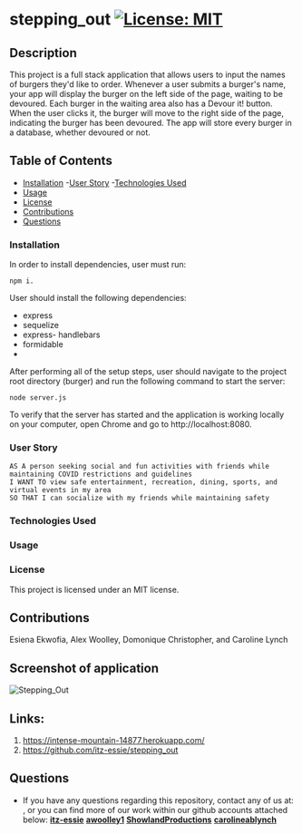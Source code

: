 # stepping_out [![License: MIT](https://img.shields.io/badge/License-MIT-yellow.svg)](https://opensource.org/licenses/MIT)

## Description

This project is a full stack application that allows users to input the names of burgers they'd like to order. Whenever a user submits a burger's name, your app will display the burger on the left side of the page, waiting to be devoured. Each burger in the waiting area also has a Devour it! button. When the user clicks it, the burger will move to the right side of the page, indicating the burger has been devoured. The app will store every burger in a database, whether devoured or not.

## Table of Contents

- [Installation](#installation)
-[User Story](#user-story)
-[Technologies Used](#technologies-used)
- [Usage](#usage)
- [License](#license)
- [Contributions](#contributions)
- [Questions](#questions)

### Installation

In order to install dependencies, user must run: 

```
npm i. 
```
User should install the following dependencies:

- express
- sequelize
- express- handlebars
- formidable
- 


After performing all of the setup steps, user should navigate to the project root directory (burger) and run the following command to start the server:
```
node server.js
```
To verify that the server has started and the application is working locally on your computer, open Chrome and go to http://localhost:8080.


### User Story
```
AS A person seeking social and fun activities with friends while maintaining COVID restrictions and guidelines
I WANT TO view safe entertainment, recreation, dining, sports, and virtual events in my area 
SO THAT I can socialize with my friends while maintaining safety 
```
### Technologies Used



### Usage 

### License

This project is licensed under an MIT license.

## Contributions

Esiena Ekwofia, Alex Woolley, Domonique Christopher, and Caroline Lynch 


## Screenshot of application
![Stepping_Out]()


## Links:

1. https://intense-mountain-14877.herokuapp.com/
2. https://github.com/itz-essie/stepping_out


## Questions

- If you have any questions regarding this repository, contact any of us at: , or you can find more of our work within our github accounts attached below: 
**[itz-essie](https://github.com/itz-essie)**
**[awoolley1](https://github.com/awoolley1)**
**[ShowlandProductions](https://github.com/ShowlandProductions)**
**[carolineablynch](https://github.com/carolineablynch)**
